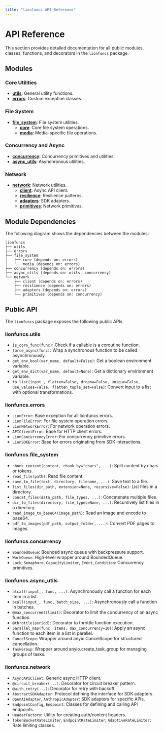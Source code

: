 ```yaml
---
title: "lionfuncs API Reference"
---
```


# API Reference

This section provides detailed documentation for all public modules, classes, functions, and decorators in the `lionfuncs` package.

## Modules

### Core Utilities

- [**utils**](utils.md): General utility functions.
- [**errors**](errors.md): Custom exception classes.

### File System

- [**file_system**](file_system/index.md): File system utilities.
  - [**core**](file_system/core.md): Core file system operations.
  - [**media**](file_system/media.md): Media-specific file operations.

### Concurrency and Async

- [**concurrency**](concurrency.md): Concurrency primitives and utilities.
- [**async_utils**](async_utils.md): Asynchronous utilities.

### Network

- [**network**](network/index.md): Network utilities.
  - [**client**](network/client.md): Async API client.
  - [**resilience**](network/resilience.md): Resilience patterns.
  - [**adapters**](network/adapters.md): SDK adapters.
  - [**primitives**](network/primitives.md): Network primitives.

## Module Dependencies

The following diagram shows the dependencies between the modules:

```
lionfuncs
├── utils
├── errors
├── file_system
│   ├── core (depends on: errors)
│   └── media (depends on: errors)
├── concurrency (depends on: errors)
├── async_utils (depends on: utils, concurrency)
└── network
    ├── client (depends on: errors)
    ├── resilience (depends on: errors)
    ├── adapters (depends on: errors)
    └── primitives (depends on: concurrency)
```

## Public API

The `lionfuncs` package exposes the following public APIs:

### lionfuncs.utils

- `is_coro_func(func)`: Check if a callable is a coroutine function.
- `force_async(func)`: Wrap a synchronous function to be called asynchronously.
- `get_env_bool(var_name, default=False)`: Get a boolean environment variable.
- `get_env_dict(var_name, default=None)`: Get a dictionary environment variable.
- `to_list(input_, flatten=False, dropna=False, unique=False, use_values=False, flatten_tuple_set=False)`: Convert input to a list with optional transformations.

### lionfuncs.errors

- `LionError`: Base exception for all lionfuncs errors.
- `LionFileError`: For file system operation errors.
- `LionNetworkError`: For network operation errors.
- `APIClientError`: Base for HTTP client errors.
- `LionConcurrencyError`: For concurrency primitive errors.
- `LionSDKError`: Base for errors originating from SDK interactions.

### lionfuncs.file_system

- `chunk_content(content, chunk_by="chars", ...)`: Split content by chars or tokens.
- `read_file(path)`: Read file content.
- `save_to_file(text, directory, filename, ...)`: Save text to a file.
- `list_files(dir_path, extension=None, recursive=False)`: List files in a directory.
- `concat_files(data_path, file_types, ...)`: Concatenate multiple files.
- `dir_to_files(directory, file_types=None, ...)`: Recursively list files in a directory.
- `read_image_to_base64(image_path)`: Read an image and encode to base64.
- `pdf_to_images(pdf_path, output_folder, ...)`: Convert PDF pages to images.

### lionfuncs.concurrency

- `BoundedQueue`: Bounded async queue with backpressure support.
- `WorkQueue`: High-level wrapper around BoundedQueue.
- `Lock`, `Semaphore`, `CapacityLimiter`, `Event`, `Condition`: Concurrency primitives.

### lionfuncs.async_utils

- `alcall(input_, func, ...)`: Asynchronously call a function for each item in a list.
- `bcall(input_, func, batch_size, ...)`: Asynchronously call a function in batches.
- `@max_concurrent(limit)`: Decorator to limit the concurrency of an async function.
- `@throttle(period)`: Decorator to throttle function execution.
- `parallel_map(func, items, max_concurrency=10)`: Apply an async function to each item in a list in parallel.
- `CancelScope`: Wrapper around anyio.CancelScope for structured cancellation.
- `TaskGroup`: Wrapper around anyio.create_task_group for managing groups of tasks.

### lionfuncs.network

- `AsyncAPIClient`: Generic async HTTP client.
- `@circuit_breaker(...)`: Decorator for circuit breaker pattern.
- `@with_retry(...)`: Decorator for retry with backoff.
- `AbstractSDKAdapter`: Protocol defining the interface for SDK adapters.
- `OpenAIAdapter`, `AnthropicAdapter`: SDK adapters for specific APIs.
- `EndpointConfig`, `Endpoint`: Classes for defining and calling API endpoints.
- `HeaderFactory`: Utility for creating auth/content headers.
- `TokenBucketRateLimiter`, `EndpointRateLimiter`, `AdaptiveRateLimiter`: Rate limiting classes.